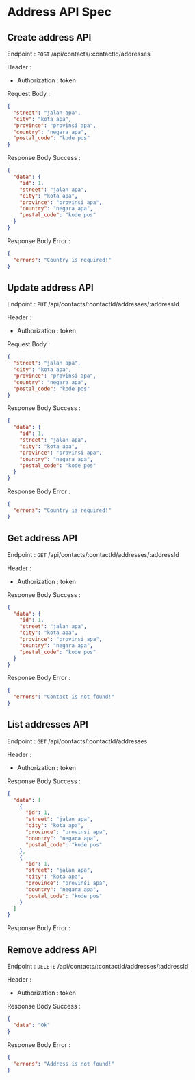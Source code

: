 # Address API Spec

## Create address API

Endpoint : `POST` /api/contacts/:contactId/addresses

Header :

- Authorization : token

Request Body :

```json
{
  "street": "jalan apa",
  "city": "kota apa",
  "province": "provinsi apa",
  "country": "negara apa",
  "postal_code": "kode pos"
}
```

Response Body Success :

```json
{
  "data": {
    "id": 1,
    "street": "jalan apa",
    "city": "kota apa",
    "province": "provinsi apa",
    "country": "negara apa",
    "postal_code": "kode pos"
  }
}
```

Response Body Error :

```json
{
  "errors": "Country is required!"
}
```

## Update address API

Endpoint : `PUT` /api/contacts/:contactId/addresses/:addressId

Header :

- Authorization : token

Request Body :

```json
{
  "street": "jalan apa",
  "city": "kota apa",
  "province": "provinsi apa",
  "country": "negara apa",
  "postal_code": "kode pos"
}
```

Response Body Success :

```json
{
  "data": {
    "id": 1,
    "street": "jalan apa",
    "city": "kota apa",
    "province": "provinsi apa",
    "country": "negara apa",
    "postal_code": "kode pos"
  }
}
```

Response Body Error :

```json
{
  "errors": "Country is required!"
}
```

## Get address API

Endpoint : `GET` /api/contacts/:contactId/addresses/:addressId

Header :

- Authorization : token

Response Body Success :

```json
{
  "data": {
    "id": 1,
    "street": "jalan apa",
    "city": "kota apa",
    "province": "provinsi apa",
    "country": "negara apa",
    "postal_code": "kode pos"
  }
}
```

Response Body Error :

```json
{
  "errors": "Contact is not found!"
}
```

## List addresses API

Endpoint : `GET` /api/contacts/:contactId/addresses

Header :

- Authorization : token

Response Body Success :

```json
{
  "data": [
    {
      "id": 1,
      "street": "jalan apa",
      "city": "kota apa",
      "province": "provinsi apa",
      "country": "negara apa",
      "postal_code": "kode pos"
    },
    {
      "id": 1,
      "street": "jalan apa",
      "city": "kota apa",
      "province": "provinsi apa",
      "country": "negara apa",
      "postal_code": "kode pos"
    }
  ]
}
```

Response Body Error :

## Remove address API

Endpoint : `DELETE` /api/contacts/:contactId/addresses/:addressId

Header :

- Authorization : token

Response Body Success :

```json
{
  "data": "Ok"
}
```

Response Body Error :

```json
{
  "errors": "Address is not found!"
}
```
